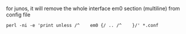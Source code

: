 for junos, it will remove  the whole interface em0 section (multiline) from config file
```
perl -ni -e 'print unless /^    em0 {/ .. /^    }/' *.conf
```